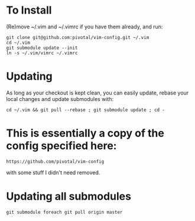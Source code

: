 # To Install

(Re)move ~/.vim and ~/.vimrc if you have them already, and run:

    git clone git@github.com:pivotal/vim-config.git ~/.vim
    cd ~/.vim
    git submodule update --init
    ln -s ~/.vim/vimrc ~/.vimrc

# Updating

As long as your checkout is kept clean, you can easily update, rebase your local changes and update submodules with:

    cd ~/.vim && git pull --rebase ; git submodule update ; cd -

# This is essentially a copy of the config specified here:

    https://github.com/pivotal/vim-config

with some stuff I didn't need removed.

# Updating all submodules

    git submodule foreach git pull origin master
